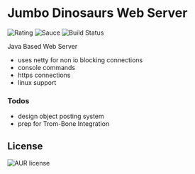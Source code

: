 # Jumbo Dinosaurs Web Server
![Rating](https://img.shields.io/badge/Rating-8%2F10-Green)
![Sauce](https://img.shields.io/badge/100%25-Spaghetti%20Code-orange)
![Build Status](https://img.shields.io/badge/Build-Passing-green)

Java Based Web Server

- uses netty for non io blocking connections
- console commands
- https connections
- linux support

### Todos
- design object posting system
- prep for Trom-Bone Integration

License
----
![AUR license](https://img.shields.io/badge/License-MIT-blue)
